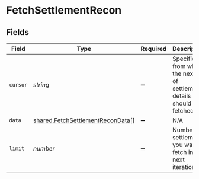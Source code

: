 # FetchSettlementRecon


## Fields

| Field                                                                                | Type                                                                                 | Required                                                                             | Description                                                                          |
| ------------------------------------------------------------------------------------ | ------------------------------------------------------------------------------------ | ------------------------------------------------------------------------------------ | ------------------------------------------------------------------------------------ |
| `cursor`                                                                             | *string*                                                                             | :heavy_minus_sign:                                                                   | Specifies from where the next set of settlement details should be fetched.           |
| `data`                                                                               | [shared.FetchSettlementReconData](../../models/shared/fetchsettlementrecondata.md)[] | :heavy_minus_sign:                                                                   | N/A                                                                                  |
| `limit`                                                                              | *number*                                                                             | :heavy_minus_sign:                                                                   | Number of settlements you want to fetch in the next iteration.                       |